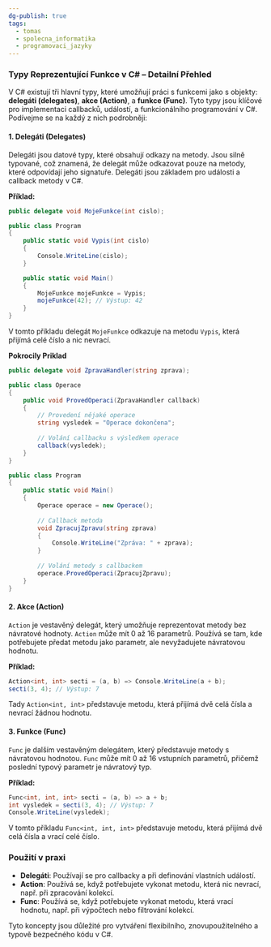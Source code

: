 ```yaml
---
dg-publish: true
tags:
  - tomas
  - spolecna_informatika
  - programovaci_jazyky
---
```

### Typy Reprezentující Funkce v C# – Detailní Přehled

V C# existují tři hlavní typy, které umožňují práci s funkcemi jako s objekty: **delegáti (delegates)**, **akce (Action)**, a **funkce (Func)**. Tyto typy jsou klíčové pro implementaci callbacků, událostí, a funkcionálního programování v C#. Podívejme se na každý z nich podrobněji:

#### 1. **Delegáti (Delegates)**
Delegáti jsou datové typy, které obsahují odkazy na metody. Jsou silně typované, což znamená, že delegát může odkazovat pouze na metody, které odpovídají jeho signatuře. Delegáti jsou základem pro události a callback metody v C#.

**Příklad:**
```csharp
public delegate void MojeFunkce(int cislo);

public class Program
{
    public static void Vypis(int cislo)
    {
        Console.WriteLine(cislo);
    }

    public static void Main()
    {
        MojeFunkce mojeFunkce = Vypis;
        mojeFunkce(42); // Výstup: 42
    }
}
```
V tomto příkladu delegát `MojeFunkce` odkazuje na metodu `Vypis`, která přijímá celé číslo a nic nevrací.

**Pokrocily Priklad**
```csharp
public delegate void ZpravaHandler(string zprava);

public class Operace
{
    public void ProvedOperaci(ZpravaHandler callback)
    {
        // Provedení nějaké operace
        string vysledek = "Operace dokončena";
        
        // Volání callbacku s výsledkem operace
        callback(vysledek);
    }
}

public class Program
{
    public static void Main()
    {
        Operace operace = new Operace();
        
        // Callback metoda
        void ZpracujZpravu(string zprava)
        {
            Console.WriteLine("Zpráva: " + zprava);
        }
        
        // Volání metody s callbackem
        operace.ProvedOperaci(ZpracujZpravu);
    }
}

```

#### 2. **Akce (Action)**
`Action` je vestavěný delegát, který umožňuje reprezentovat metody bez návratové hodnoty. `Action` může mít 0 až 16 parametrů. Používá se tam, kde potřebujete předat metodu jako parametr, ale nevyžadujete návratovou hodnotu.

**Příklad:**
```csharp
Action<int, int> secti = (a, b) => Console.WriteLine(a + b);
secti(3, 4); // Výstup: 7
```
Tady `Action<int, int>` představuje metodu, která přijímá dvě celá čísla a nevrací žádnou hodnotu.

#### 3. **Funkce (Func)**
`Func` je dalším vestavěným delegátem, který představuje metody s návratovou hodnotou. `Func` může mít 0 až 16 vstupních parametrů, přičemž poslední typový parametr je návratový typ.

**Příklad:**
```csharp
Func<int, int, int> secti = (a, b) => a + b;
int vysledek = secti(3, 4); // Výstup: 7
Console.WriteLine(vysledek);
```
V tomto příkladu `Func<int, int, int>` představuje metodu, která přijímá dvě celá čísla a vrací celé číslo.

### Použití v praxi
- **Delegáti**: Používají se pro callbacky a při definování vlastních událostí.
- **Action**: Používá se, když potřebujete vykonat metodu, která nic nevrací, např. při zpracování kolekcí.
- **Func**: Používá se, když potřebujete vykonat metodu, která vrací hodnotu, např. při výpočtech nebo filtrování kolekcí.

Tyto koncepty jsou důležité pro vytváření flexibilního, znovupoužitelného a typově bezpečného kódu v C#.